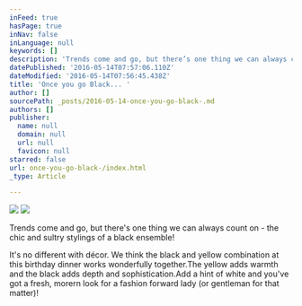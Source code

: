 ```yaml
---
inFeed: true
hasPage: true
inNav: false
inLanguage: null
keywords: []
description: 'Trends come and go, but there’s one thing we can always count on - the chic and sultry stylings of a black ensemble!'
datePublished: '2016-05-14T07:57:06.110Z'
dateModified: '2016-05-14T07:56:45.438Z'
title: 'Once you go Black... '
author: []
sourcePath: _posts/2016-05-14-once-you-go-black-.md
authors: []
publisher:
  name: null
  domain: null
  url: null
  favicon: null
starred: false
url: once-you-go-black-/index.html
_type: Article

---
```

![](https://the-grid-user-content.s3-us-west-2.amazonaws.com/7fd19007-c7c9-4bc7-87bd-3904845db1a4.png)
![](https://the-grid-user-content.s3-us-west-2.amazonaws.com/4251cba0-e917-407d-95e7-7431e4ee1581.jpg)

Trends come and go, but there's one thing we can always count on - the chic and sultry stylings of a black ensemble!

It's no different with décor. We think the black and yellow combination at this birthday dinner works wonderfully together.The yellow adds warmth and the black adds depth and sophistication.Add a hint of white and you've got a fresh, morern look for a fashion forward lady (or gentleman for that matter)!